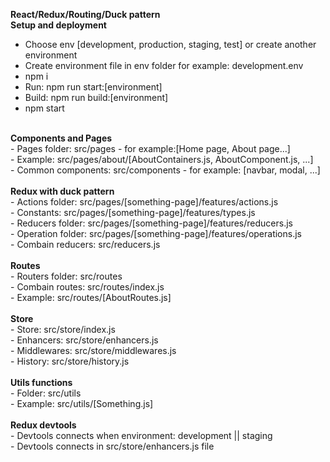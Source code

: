 <b>React/Redux/Routing/Duck pattern</b><br/>
<b>Setup and deployment</b><br/>
- Choose env [development, production, staging, test] or create another environment <br/>
- Create environment file in env folder for example: development.env<br/>
- npm i <br/>
- Run: npm run start:[environment] <br/>
- Build: npm run build:[environment] <br/>
- npm start <br/>
<br/>
<b>Components and Pages</b><br/>
- Pages folder: src/pages - for example:[Home page, About page...]<br/>
- Example: src/pages/about/[AboutContainers.js, AboutComponent.js, ...]<br/>
- Common components: src/components - for example: [navbar, modal, ...]<br/>
<br/>
<b>Redux with duck pattern</b><br/>
- Actions folder: src/pages/[something-page]/features/actions.js <br/>
- Constants: src/pages/[something-page]/features/types.js<br/>
- Reducers folder: src/pages/[something-page]/features/reducers.js<br/>
- Operation folder: src/pages/[something-page]/features/operations.js<br/>
- Combain reducers: src/reducers.js<br/>
<br/>
<b>Routes</b><br/>
- Routers folder: src/routes<br/>
- Combain routes: src/routes/index.js<br/>
- Example: src/routes/[AboutRoutes.js]<br/>
<br/>
<b>Store</b><br/>
- Store: src/store/index.js<br/>
- Enhancers: src/store/enhancers.js<br/>
- Middlewares: src/store/middlewares.js<br/>
- History: src/store/history.js<br/>
<br/>
<b>Utils functions</b><br/>
- Folder: src/utils<br/>
- Example: src/utils/[Something.js]<br/>
<br/>
<b>Redux devtools</b><br/>
- Devtools connects when environment: development || staging <br/>
- Devtools connects in src/store/enhancers.js file <br/>
